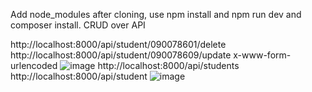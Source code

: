 Add node_modules after cloning, use npm install and npm run dev and composer install.
CRUD over API

http://localhost:8000/api/student/090078601/delete
http://localhost:8000/api/student/090078609/update
    x-www-form-urlencoded
    ![image](https://user-images.githubusercontent.com/69446621/220558238-8ad1c510-553a-4524-9820-a2312ff8068f.png)
http://localhost:8000/api/students
http://localhost:8000/api/student
![image](https://user-images.githubusercontent.com/69446621/220558335-7c22c9e1-0c66-4880-8eb3-5e43b9bb9807.png)

